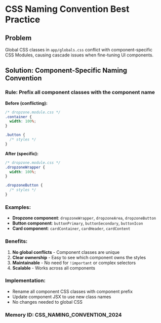 # CSS Naming Convention Best Practice

## Problem
Global CSS classes in `app/globals.css` conflict with component-specific CSS Modules, causing cascade issues when fine-tuning UI components.

## Solution: Component-Specific Naming Convention

### Rule: Prefix all component classes with the component name

**Before (conflicting):**
```css
/* dropzone.module.css */
.container {
  width: 100%;
}

.button {
  /* styles */
}
```

**After (specific):**
```css
/* dropzone.module.css */
.dropzoneWrapper {
  width: 100%;
}

.dropzoneButton {
  /* styles */
}
```

### Examples:
- **Dropzone component**: `dropzoneWrapper`, `dropzoneArea`, `dropzoneButton`
- **Button component**: `buttonPrimary`, `buttonSecondary`, `buttonIcon`
- **Card component**: `cardContainer`, `cardHeader`, `cardContent`

### Benefits:
1. **No global conflicts** - Component classes are unique
2. **Clear ownership** - Easy to see which component owns the styles
3. **Maintainable** - No need for `!important` or complex selectors
4. **Scalable** - Works across all components

### Implementation:
- Rename all component CSS classes with component prefix
- Update component JSX to use new class names
- No changes needed to global CSS

### Memory ID: CSS_NAMING_CONVENTION_2024 